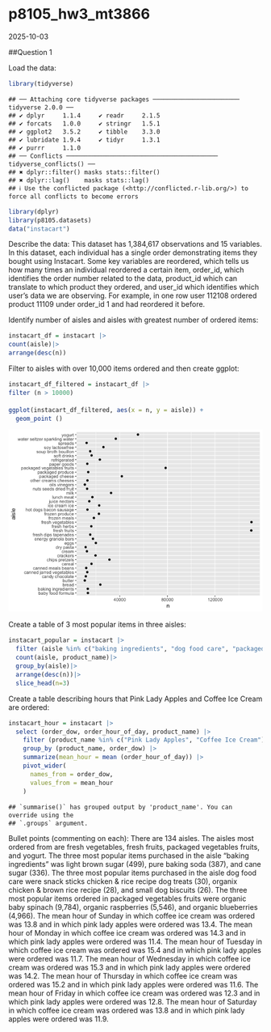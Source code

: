 p8105_hw3_mt3866
================
2025-10-03

\##Question 1

Load the data:

``` r
library(tidyverse)
```

    ## ── Attaching core tidyverse packages ──────────────────────── tidyverse 2.0.0 ──
    ## ✔ dplyr     1.1.4     ✔ readr     2.1.5
    ## ✔ forcats   1.0.0     ✔ stringr   1.5.1
    ## ✔ ggplot2   3.5.2     ✔ tibble    3.3.0
    ## ✔ lubridate 1.9.4     ✔ tidyr     1.3.1
    ## ✔ purrr     1.1.0     
    ## ── Conflicts ────────────────────────────────────────── tidyverse_conflicts() ──
    ## ✖ dplyr::filter() masks stats::filter()
    ## ✖ dplyr::lag()    masks stats::lag()
    ## ℹ Use the conflicted package (<http://conflicted.r-lib.org/>) to force all conflicts to become errors

``` r
library(dplyr)
library(p8105.datasets)
data("instacart")
```

Describe the data: This dataset has 1,384,617 observations and 15
variables. In this dataset, each individual has a single order
demonstrating items they bought using Instacart. Some key variables are
reordered, which tells us how many times an individual reordered a
certain item, order_id, which identifies the order number related to the
data, product_id which can translate to which product they ordered, and
user_id which identifies which user’s data we are observing. For
example, in one row user 112108 ordered product 11109 under order_id 1
and had reordered it before.

Identify number of aisles and aisles with greatest number of ordered
items:

``` r
instacart_df = instacart |>
count(aisle)|>
arrange(desc(n))
```

Filter to aisles with over 10,000 items ordered and then create ggplot:

``` r
instacart_df_filtered = instacart_df |>
filter (n > 10000)

ggplot(instacart_df_filtered, aes(x = n, y = aisle)) +
  geom_point ()
```

![](p8105_hw3_mt3866_files/figure-gfm/unnamed-chunk-3-1.png)<!-- -->

Create a table of 3 most popular items in three aisles:

``` r
instacart_popular = instacart |>
  filter (aisle %in% c("baking ingredients", "dog food care", "packaged vegetables fruits")) |>
  count(aisle, product_name)|>
  group_by(aisle)|>
  arrange(desc(n))|>
  slice_head(n=3)
```

Create a table describing hours that Pink Lady Apples and Coffee Ice
Cream are ordered:

``` r
instacart_hour = instacart |>
  select (order_dow, order_hour_of_day, product_name) |>
    filter (product_name %in% c("Pink Lady Apples", "Coffee Ice Cream")) |>
    group_by (product_name, order_dow) |>
    summarize(mean_hour = mean (order_hour_of_day)) |>
    pivot_wider(
      names_from = order_dow,
      values_from = mean_hour
    )
```

    ## `summarise()` has grouped output by 'product_name'. You can override using the
    ## `.groups` argument.

Bullet points (commenting on each): There are 134 aisles. The aisles
most ordered from are fresh vegetables, fresh fruits, packaged
vegetables fruits, and yogurt. The three most popular items purchased in
the aisle “baking ingredients” was light brown sugar (499), pure baking
soda (387), and cane sugar (336). The three most popular items purchased
in the aisle dog food care were snack sticks chicken & rice recipe dog
treats (30), organix chicken & brown rice recipe (28), and small dog
biscuits (26). The three most popular items ordered in packaged
vegetables fruits were organic baby spinach (9,784), organic raspberries
(5,546), and organic blueberries (4,966). The mean hour of Sunday in
which coffee ice cream was ordered was 13.8 and in which pink lady
apples were ordered was 13.4. The mean hour of Monday in which coffee
ice cream was ordered was 14.3 and in which pink lady apples were
ordered was 11.4. The mean hour of Tuesday in which coffee ice cream was
ordered was 15.4 and in which pink lady apples were ordered was 11.7.
The mean hour of Wednesday in which coffee ice cream was ordered was
15.3 and in which pink lady apples were ordered was 14.2. The mean hour
of Thursday in which coffee ice cream was ordered was 15.2 and in which
pink lady apples were ordered was 11.6. The mean hour of Friday in which
coffee ice cream was ordered was 12.3 and in which pink lady apples were
ordered was 12.8. The mean hour of Saturday in which coffee ice cream
was ordered was 13.8 and in which pink lady apples were ordered was
11.9.

